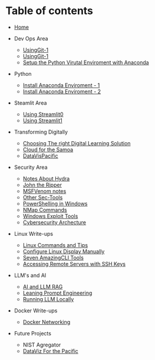 # Table of contents

* [Home](README.md)
* Dev Ops Area
  * [UsingGit-1](DevOps/usinggit.md)
  * [UsingGit-1](DevOps/UsingGit.md)
  * [Setup the Python Virutal Enviroment with Anaconda](install\_anaconda\_pythonvirtualenv.md)
  
* Python
  * [Install Anaconda Enviroment - 1](Python/Install_Anaconda_PythonVirtualEnv.md)
  * [Install Anaconda Enviroment - 2](Python/install_anaconda_pythonvirtualenv.md)
* Steamlit Area
  * [Using Streamlit0](SteamlitArea/using\_streamlit.md)
  * [Using Streamlit1](SteamlitArea/Using\_Streamlit.md)
* Transforming Digitally 
  * [Choosing The right Digital Learning Solution](TransformingDigitally/choosing-the-right-digital-learning-solution.md)
  * [Cloud for the Samoa](TransformingDigitally/cloud-for-the-samoa.md)
  * [DataVisPacific](TransformingDigitally/datavizpacific.md)
* Security Area
  * [Notes About Hydra](SecArea/hydra_notes.md)
  * [John the Ripper](SecArea/John-the-Ripper-notes.md)
  * [MSFVenom notes](SecArea/msfvenom_notes.md)
  * [Other Sec-Tools](SecArea/OtherSecTools.md)
  * [PowerShelling in Windows](SecArea/Powershelling_in_Windows.md)
  * [NMap Commands](SecArea/useful_Nmap_Commands.md)
  * [Windows Exploit Tools](SecArea/Windows_Exploit_tools.md)
  * [Cybersecurity Archecture](SecArea/Cybersecurity_Architechture_Notes.md)
* Linux Write-ups 
  * [Linux Commands and Tips](LinuxWriteUps/LinuxTipsandTools.md)
  * [Configure Linux Display Manually](LinuxWriteUps/Manual_graphicDisplaySetting_Linux.md)
  * [Seven AmazingCLI Tools](LinuxWriteUps/sevenAmazingCLI_Tools.md)
  * [Accessing Remote Servers with SSH Keys](LinuxWriteUps/SettingupSSHkey_onLinux.md)
* LLM's and AI 
  * [AI and LLM RAG](LLMandAI/RAG_in_AI_n_LLM.md)
  * [Leaning Prompt Engineering](LLMandAI/LearningAboutPromptEngineering.md)
  * [Running LLM Locally](LLMandAI/runningLLMlocally.md)

* Docker Write-ups
  * [Docker Networking](DockerWU/dockernetworking.md)

* Future Projects 
  * NIST Agregator
  * [DataViz For the Pacific](datavizpacific.md)

